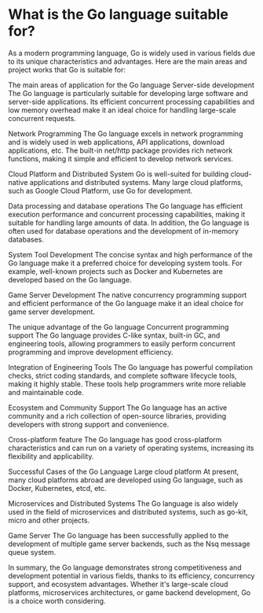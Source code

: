 # What is the Go language suitable for?
As a modern programming language, Go is widely used in various fields due to its unique characteristics and advantages. Here are the main areas and project works that Go is suitable for:

The main areas of application for the Go language
Server-side development
The Go language is particularly suitable for developing large software and server-side applications. Its efficient concurrent processing capabilities and low memory overhead make it an ideal choice for handling large-scale concurrent requests.

Network Programming
The Go language excels in network programming and is widely used in web applications, API applications, download applications, etc. The built-in net/http package provides rich network functions, making it simple and efficient to develop network services.

Cloud Platform and Distributed System
Go is well-suited for building cloud-native applications and distributed systems. Many large cloud platforms, such as Google Cloud Platform, use Go for development.

Data processing and database operations
The Go language has efficient execution performance and concurrent processing capabilities, making it suitable for handling large amounts of data. In addition, the Go language is often used for database operations and the development of in-memory databases.

System Tool Development
The concise syntax and high performance of the Go language make it a preferred choice for developing system tools. For example, well-known projects such as Docker and Kubernetes are developed based on the Go language.

Game Server Development
The native concurrency programming support and efficient performance of the Go language make it an ideal choice for game server development.

The unique advantage of the Go language
Concurrent programming support
The Go language provides C-like syntax, built-in GC, and engineering tools, allowing programmers to easily perform concurrent programming and improve development efficiency.

Integration of Engineering Tools
The Go language has powerful compilation checks, strict coding standards, and complete software lifecycle tools, making it highly stable. These tools help programmers write more reliable and maintainable code.

Ecosystem and Community Support
The Go language has an active community and a rich collection of open-source libraries, providing developers with strong support and convenience.

Cross-platform feature
The Go language has good cross-platform characteristics and can run on a variety of operating systems, increasing its flexibility and applicability.

Successful Cases of the Go Language
Large cloud platform
At present, many cloud platforms abroad are developed using Go language, such as Docker, Kubernetes, etcd, etc.

Microservices and Distributed Systems
The Go language is also widely used in the field of microservices and distributed systems, such as go-kit, micro and other projects.

Game Server
The Go language has been successfully applied to the development of multiple game server backends, such as the Nsq message queue system.

In summary, the Go language demonstrates strong competitiveness and development potential in various fields, thanks to its efficiency, concurrency support, and ecosystem advantages. Whether it's large-scale cloud platforms, microservices architectures, or game backend development, Go is a choice worth considering.
